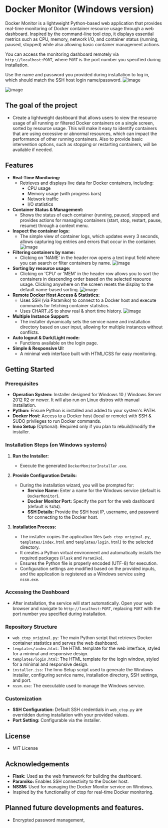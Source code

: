 # Docker Monitor (Windows version)

Docker Monitor is a lightweight Python-based web application that provides real-time monitoring of Docker container resource usage through a web dashboard. Inspired by the command-line tool ctop, it displays essential metrics such as CPU, memory, network I/O, and container status (running, paused, stopped) while also allowing basic container management actions.

You can access the monitoring dashboard remotely via `http://localhost:PORT`, where `PORT` is the port number you specified during installation.

Use the name and password you provided during installation to log in, which should match the SSH host login name/password.
![image](https://github.com/user-attachments/assets/1715c29c-a863-4455-8cba-cf8504f1bb1d)

![image](https://github.com/user-attachments/assets/b0ffdff0-0469-415c-ab5d-6ef3673adc95)

## The goal of the project

- Create a lightweight dashboard that allows users to view the resource usage of all running or filtered Docker containers on a single screen, sorted by resource usage. This will make it easy to identify containers that are using excessive or abnormal resources, which can impact the performance of other running containers. Also to provide basic intervention options, such as stopping or restarting containers, will be available if needed.

## Features

- **Real-Time Monitoring:**
  - Retrieves and displays live data for Docker containers, including:
    - CPU usage
    - Memory usage (with progress bars)
    - Network traffic
    - I/O statistics
- **Container Status & Management:**
  - Shows the status of each container (running, paused, stopped) and provides actions for managing containers (start, stop, restart, pause, resume) through a context menu.
- **Inspect the container logs:**
  - The simple view of container logs, which updates every 3 seconds, allows capturing log entries and errors that occur in the container.
    ![image](https://github.com/user-attachments/assets/87ae79f6-e6af-4cdc-a6a4-e15c0110fec0)
- **Filtering containers by name:**
  - Clicking on 'NAME' in the header row opens a text input field where you can search or filter containers by name.
    ![image](https://github.com/user-attachments/assets/997ac9e2-88e5-4246-8261-b21bef0d657a)
- **Sorting by resource usage:**
  - Clicking on 'CPU' or 'MEM' in the header row allows you to sort the containers in descending order based on the selected resource usage. Clicking anywhere on the screen resets the display to the default name-based sorting.
   ![image](https://github.com/user-attachments/assets/8cb33330-f211-4b5f-8cde-8cb510132b5f)
- **Remote Docker Host Access & Statistics:**
  - Uses SSH (via Paramiko) to connect to a Docker host and execute commands for fetching container statistics.
  - Uses CHART.JS to show real & short time history.
  ![image](https://github.com/user-attachments/assets/dd745752-cd1c-46df-bb1d-1e46e884f109)
- **Multiple Instance Support:**
  - The installer dynamically sets the service name and installation directory based on user input, allowing for multiple instances without conflicts.
- **Auto logout & Dark/Light mode:**
  - Functions available on the login page.
- **Simple & Responsive UI:**
  - A minimal web interface built with HTML/CSS for easy monitoring.

## Getting Started

### Prerequisites

- **Operation System:** Installer designed for Windows 10 / Windows Server 2012 R2 or newer. It will also run on Linux distros with manual installation.
- **Python:** Ensure Python is installed and added to your system's PATH.
- **Docker Host:** Access to a Docker host (local or remote) with SSH & SUDO privileges to run Docker commands.
- **Inno Setup** (Optional): Required only if you plan to rebuild/modify the installer.

### Installation Steps (on Windows systems)

1. **Run the Installer:**
   - Execute the generated `DockerMonitorInstaller.exe`.

2. **Provide Configuration Details:**
   - During the installation wizard, you will be prompted for:
     - **Service Name:** Enter a name for the Windows service (default is `DockerMonitor`).
     - **Docker Monitor Port:** Specify the port for the web dashboard (default is `5434`).
     - **SSH Details:** Provide the SSH host IP, username, and password for connecting to the Docker host.

3. **Installation Process:**
   - The installer copies the application files (`web_ctop_original.py`, `templates/index.html` and `templates/login.html`) to the selected directory.
   - It creates a Python virtual environment and automatically installs the required packages (`Flask` and `Paramiko`).
   - Ensures the Python file is properly encoded (UTF-8) for execution.
   - Configuration settings are modified based on the provided inputs, and the application is registered as a Windows service using `nssm.exe`.

### Accessing the Dashboard

- After installation, the service will start automatically. Open your web browser and navigate to `http://localhost:PORT`, replacing `PORT` with the port number you specified during installation.

### Repository Structure

- `web_ctop_original.py`: The main Python script that retrieves Docker container statistics and serves the web dashboard.
- `templates/index.html`: The HTML template for the web interface, styled for a minimal and responsive design.
- `templates/login.html`: The HTML template for the login window, styled for a minimal and responsive design.
- `installer.iss`: The Inno Setup script used to generate the Windows installer, configuring service name, installation directory, SSH settings, and port.
- `nssm.exe`: The executable used to manage the Windows service.

### Customization

- **SSH Configuration:** Default SSH credentials in `web_ctop.py` are overridden during installation with your provided values.
- **Port Setting:** Configurable via the installer.

## License

- MIT License 

## Acknowledgements

- **Flask:** Used as the web framework for building the dashboard.
- **Paramiko:** Enables SSH connectivity to the Docker host.
- **NSSM:** Used for managing the Docker Monitor service on Windows.
- Inspired by the functionality of ctop for real-time Docker monitoring.

## Planned future developments and features.

- Encrypted password management,
